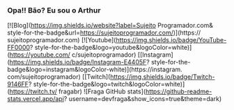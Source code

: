 ### Opa!! Bão? Eu sou o Arthur

[![Blog](https://img.shields.io/website?label=Sujeito Programador.com& style-for-the-badge&url=https://sujeitoprogramador.com/)](https://
sujeitoprogramador.com)
[![Youtube](https://img.shields.io/badge/YouTube-FF0000?
style-for-the-badge&logo=youtube&logoColor=white)](https://youtube.com/
c/sujeitoprogramador)
[[Instagram](https://img.shields.io/badge/Instagram-E4405F?
style-for-the-badge&logo=instagram&logoColor-white)](https://instagram.
com/sujeitoprogramador)
[[Twitch](https://img.shields.io/badge/Twitch-9146FF?
style-for-the-badge&logo=twitch&logoColor=white)](https://twitch.tv/
fragabr)
![Fraga GitHub stats](https://github-readme-stats.vercel.app/api? username=devfraga&show_icons=true&theme=dark)
